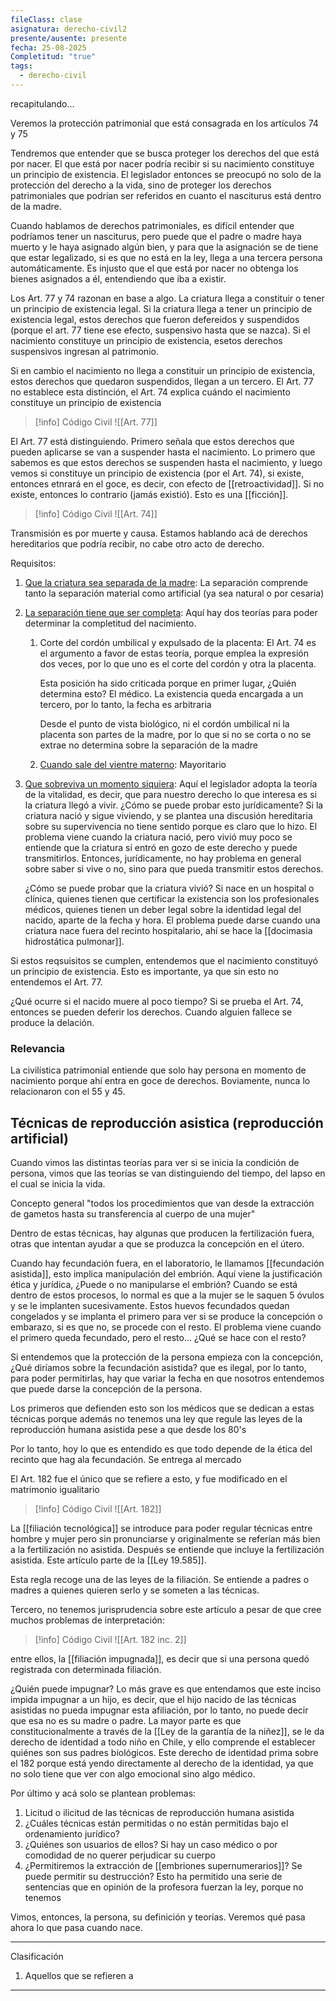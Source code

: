 ```yaml
---
fileClass: clase
asignatura: derecho-civil2
presente/ausente: presente
fecha: 25-08-2025
Completitud: "true"
tags:
  - derecho-civil
---
```

recapitulando...

Veremos la protección patrimonial que está consagrada en los artículos 74 y 75

Tendremos que entender que se busca proteger los derechos del que está por nacer. El que está por nacer podría recibir si su nacimiento constituye un principio de existencia. El legislador entonces se preocupó no solo de la protección del derecho a la vida, sino de proteger los derechos patrimoniales que podrían ser referidos en cuanto el nasciturus está dentro de la madre.

Cuando hablamos de derechos patrimoniales, es difícil entender que podríamos tener un nasciturus, pero puede que el padre o madre haya muerto y le haya asignado algún bien, y para que la asignación se de tiene que estar legalizado, si es que no está en la ley, llega a una tercera persona automáticamente. Es injusto que el que está por nacer no obtenga los bienes asignados a él, entendiendo que iba a existir.

Los Art. 77 y 74 razonan en base a algo. La criatura llega a constituir o tener un principio de existencia legal. Si la criatura llega a tener un principio de existencia legal, estos derechos que fueron defereidos y suspendidos (porque el art. 77 tiene ese efecto, suspensivo hasta que se nazca). Si el nacimiento constituye un principio de existencia, esetos derechos suspensivos ingresan al patrimonio. 

Si en cambio el nacimiento no llega a constituir un principio de existencia, estos derechos que quedaron suspendidos, llegan a un tercero. El Art. 77 no establece esta distinción, el Art. 74 explica cuándo el nacimiento constituye un principio de existencia

>[!info] Código Civil ![[Art. 77]]

El Art. 77 está distinguiendo. Primero señala que estos derechos que pueden aplicarse se van a suspender hasta el nacimiento. Lo primero que sabemos es que estos derechos se suspenden hasta el nacimiento, y luego vemos si constituye un principio de existencia (por el Art. 74), si existe, entonces etnrará en el goce, es decir, con efecto de [[retroactividad]]. Si no existe, entonces lo contrario (jamás existió). Esto es una [[ficción]].

>[!info] Código Civil ![[Art. 74]]

Transmisión es por muerte y causa. Estamos hablando acá de derechos hereditarios que podría recibir, no cabe otro acto de derecho.

Requisitos:
1. <u>Que la criatura sea separada de la madre</u>: La separación comprende tanto la separación material como artificial (ya sea natural o por cesaria)
2. <u>La separación tiene que ser completa</u>: Aquí hay dos teorías para poder determinar la completitud del nacimiento.
	1. Corte del cordón umbilical y expulsado de la placenta: El Art. 74 es el argumento a favor de estas teoría, porque emplea la expresión dos veces, por lo que uno es el corte del cordón y otra la placenta. 
	   
	   Esta posición ha sido criticada porque en primer lugar, ¿Quién determina esto? El médico. La existencia queda encargada a un tercero, por lo tanto, la fecha es arbitraria
	   
	   Desde el punto de vista biológico, ni el cordón umbilical ni la placenta son partes de la madre, por lo que si no se corta o no se extrae no determina sobre la separación de la madre
	2. <u>Cuando sale del vientre materno</u>: Mayoritario
3. <u>Que sobreviva un momento siquiera</u>: Aquí el legislador adopta la teoría de la vitalidad, es decir, que para nuestro derecho lo que interesa es si la criatura llegó a vivir. ¿Cómo se puede probar esto jurídicamente? Si la criatura nació y sigue viviendo, y se plantea una discusión hereditaria sobre su supervivencia no tiene sentido porque es claro que lo hizo. El problema viene cuando la criatura nació, pero vivió muy poco se entiende que la criatura sí entró en gozo de este derecho y puede transmitirlos. Entonces, jurídicamente, no hay problema en general sobre saber si vive o no, sino para que pueda transmitir estos derechos.
   
   ¿Cómo se puede probar que la criatura vivió? Si nace en un hospital o clínica, quienes tienen que certificar la existencia son los profesionales médicos, quienes tienen un deber legal sobre la identidad legal del nacido, aparte de la fecha y hora. El problema puede darse cuando una criatura nace fuera del recinto hospitalario, ahí se hace la [[docimasia hidrostática pulmonar]]. 

Si estos reqsuisitos se cumplen, entendemos que el nacimiento constituyó un principio de existencia. Esto es importante, ya que sin esto no entendemos el Art. 77.

¿Qué ocurre si el nacido muere al poco tiempo? Si se prueba el Art. 74, entonces se pueden deferir los derechos. Cuando alguien fallece se produce la delación.

### Relevancia

La civilística patrimonial entiende que solo hay persona en momento de nacimiento porque ahí entra en goce de derechos. Boviamente, nunca lo relacionaron con el 55 y 45. 



## Técnicas de reproducción asistica (reproducción artificial)
Cuando vimos las distintas teorías para ver si se inicia la condición de persona, vimos que las teorías se van distinguiendo del tiempo, del lapso en el cual se inicia la vida. 

Concepto general "todos los procedimientos que van desde la extracción de gametos hasta su transferencia al cuerpo de una mujer"

Dentro de estas técnicas, hay algunas que producen la fertilización fuera, otras que intentan ayudar a que se produzca la concepción en el útero. 

Cuando hay fecundación fuera, en el laboratorio, le llamamos [[fecundación asistida]], esto implica manipulación del embrión. Aquí viene la justificación ética y jurídica, ¿Puede o no manipularse el embrión? Cuando se está dentro de estos procesos, lo normal es que a la mujer se le saquen 5 óvulos y se le implanten sucesivamente. Estos huevos fecundados quedan congelados y se implanta el primero para ver si se produce la concepción o embarazo, si es que no, se procede con el resto. El problema viene cuando el primero queda fecundado, pero el resto...  ¿Qué se hace con el resto? 

Si entendemos que la protección de la persona empieza con la concepción, ¿Qué diríamos sobre la fecundación asistida? que es ilegal, por lo tanto, para poder permitirlas, hay que variar la fecha en que nosotros entendemos que puede darse la concepción de la persona.

Los primeros que defienden esto son los médicos que se dedican a estas técnicas porque además no tenemos una ley que regule las leyes de la reproducción humana asistida pese a que desde los 80's

Por lo tanto, hoy lo que es entendido es que todo depende de la ética del recinto que hag ala fecundación. Se entrega al mercado

El Art. 182 fue el único que se refiere a esto, y fue modificado en el matrimonio igualitario

>[!info] Código Civil ![[Art. 182]]

La [[filiación tecnológica]] se introduce para poder regular técnicas entre hombre y mujer pero sin pronunciarse y originalmente se referían más bien a la fertilización no asistida. Después se entiende que incluye la fertilización asistida. Este artículo parte de la [[Ley 19.585]]. 

Esta regla recoge una de las leyes de la filiación. Se entiende a padres o madres a quienes quieren serlo y se someten a las técnicas.

Tercero, no tenemos jurisprudencia sobre este artículo a pesar de que cree muchos problemas de interpretación:

>[!info] Código Civil ![[Art. 182 inc. 2]]

 entre ellos, la [[filiación impugnada]], es decir que si una persona quedó registrada con determinada filiación. 
 
¿Quién puede impugnar? Lo más grave es que entendamos que este inciso impida impugnar a un hijo, es decir, que el hijo nacido de las técnicas asistidas no pueda impugnar esta afiliación, por lo tanto, no puede decir que esa no es su madre o padre. La mayor parte es que constitucionalmente a través de la [[Ley de la garantía de la niñez]], se le da derecho de identidad a todo niño en Chile, y ello comprende el establecer quiénes son sus padres biológicos. Este derecho de identidad prima sobre el 182 porque está yendo directamente al derecho de la identidad, ya que no solo tiene que ver con algo emocional sino algo médico.

Por último y acá solo se plantean problemas:
1. Licitud o ilicitud de las técnicas de reproducción humana asistida
2. ¿Cuáles técnicas están permitidas o no están permitidas bajo el ordenamiento jurídico?
3. ¿Quiénes son usuarios de ellos? Si hay un caso médico o por comodidad de no querer perjudicar su cuerpo
4. ¿Permitiremos la extracción de [[embriones supernumerarios]]? Se puede permitir su destrucción? Esto ha permitido una serie de sentencias que en opinión de la profesora fuerzan la ley, porque no tenemos

Vimos, entonces, la persona, su definición y teorías. Veremos qué pasa ahora lo que pasa cuando nace.

---
Clasificación
1. Aquellos que se refieren a 
---